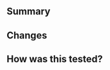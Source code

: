 ## Summary  

<!-- What problem does this solve? Who benefits from this change? Why is it important? -->

<!-- If this fixes an issue, uncomment the line below to automatically close it when merged -->
<!-- Closes #ISSUE_ID -->

## Changes  

<!-- Briefly describe what’s been updated in this PR. -->

## How was this tested?  

<!-- Outline the testing approach. -->

